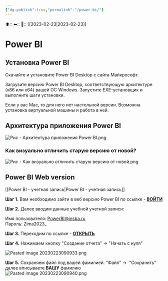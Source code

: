 ```yaml
---
{"dg-publish":true,"permalink":"/power-bi/"}
---
```



⬆::
⬅::
📅:: [[2023-02-23\|2023-02-23]] 

# Power BI

## Установка Power BI
Скачайте и установите Power BI Desktop с сайта Майкрософт. 

Загрузите версию Power BI Desktop, соответствующую архитектуре (x86 или x64) вашей ОС Windows. Запустите EXE-установщик и выполните шаги установки.


Если у вас Mac, то для него нет настольной версии. Возможна установка виртуальной машины и работа в ней.

## Архитектура приложения Power BI

![Рис - Архитектура приложения Power BI.png](/img/user/%D0%A0%D0%B8%D1%81%20-%20%D0%90%D1%80%D1%85%D0%B8%D1%82%D0%B5%D0%BA%D1%82%D1%83%D1%80%D0%B0%20%D0%BF%D1%80%D0%B8%D0%BB%D0%BE%D0%B6%D0%B5%D0%BD%D0%B8%D1%8F%20Power%20BI.png)

### Как визуально отличить старую версию от новой?

![Рис - Как визуально отличить старую версию от новой.png](/img/user/%D0%A0%D0%B8%D1%81%20-%20%D0%9A%D0%B0%D0%BA%20%D0%B2%D0%B8%D0%B7%D1%83%D0%B0%D0%BB%D1%8C%D0%BD%D0%BE%20%D0%BE%D1%82%D0%BB%D0%B8%D1%87%D0%B8%D1%82%D1%8C%20%D1%81%D1%82%D0%B0%D1%80%D1%83%D1%8E%20%D0%B2%D0%B5%D1%80%D1%81%D0%B8%D1%8E%20%D0%BE%D1%82%20%D0%BD%D0%BE%D0%B2%D0%BE%D0%B9.png)

## Power BI Web version
[[Power BI - учетная запись\|Power BI - учетная запись]]

**Шаг 1.** Вам необходимо зайти в веб версию Power BI по ссылке - [**ВОЙТИ**](https://app.powerbi.com/singleSignOn?pbi_source=websignin&cmpid=pbi-glob-head-snn-signin&clientSideAuth=0&ru=https:%2f%2fapp.powerbi.com%2f%3fpbi_source%3dwebsignin%26cmpid%3dpbi-glob-head-snn-signin%26clientSideAuth%3d0%26noSignUpCheck%3d1)

**Шаг 2.** Далее вводим данные учебной учетной записи:

Имя пользователя: PowerBI@insba.ru  
Пароль: Zima2023_

**Шаг 3.** Переходим по ссылке - [**ОТКРЫТЬ**](https://app.powerbi.com/groups/me/datasets/c8cb448b-7869-4936-86ed-73f404f9da6d/details)

**Шаг 4.** Нажимаем кнопку "Создание отчета" -> "Начать с нуля"

![Pasted image 20230223090933.png](/img/user/Pasted%20image%2020230223090933.png)

**Шаг 5.** Сохраняем файл под вашей фамилией. "Файл" ->  "Сохранить" далее вписываете **ВАШУ** фамилию
![Pasted image 20230223090940.png](/img/user/Pasted%20image%2020230223090940.png)


